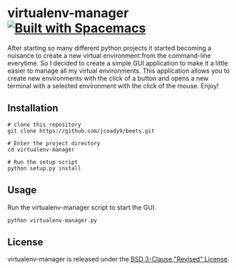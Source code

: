 # virtualenv-manager [![Built with Spacemacs](https://cdn.rawgit.com/syl20bnr/spacemacs/442d025779da2f62fc86c2082703697714db6514/assets/spacemacs-badge.svg)](http://spacemacs.org)
After starting so many different python projects it started becoming a nuisance to create a new virtual environment from the command-line everytime. So I decided to create a simple GUI application to make it a little easier to manage all my virtual environments. This application allows you to create new environments with the click of a button and opens a new terminal with a selected environment with the click of the mouse. Enjoy!

## Installation
```
# clone this repository
git clone https://github.com/jcoady9/beets.git

# Enter the project directory
cd virtualenv-manager

# Run the setup script
python setup.py install
```
## Usage

Run the virtualenv-manager script to start the GUI.
```
python virtualenv-manager.py
```

## License
virtualenv-manager is released under the [BSD 3-Clause "Revised" License](LICENSE.md).
